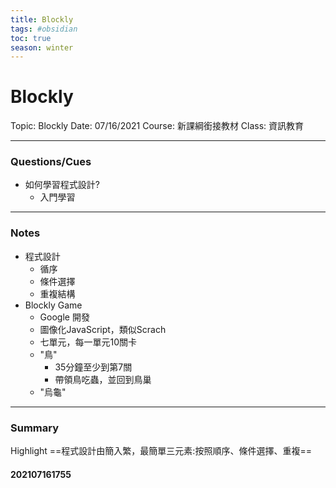 ```yaml
---
title: Blockly
tags: #obsidian 
toc: true
season: winter
---
```

# Blockly

Topic: Blockly
Date: 07/16/2021
Course: 新課綱銜接教材
Class: 資訊教育

---

### Questions/Cues
- 如何學習程式設計?
	- 入門學習
---
### Notes
- 程式設計
	- 循序
	- 條件選擇
	- 重複結構
- Blockly Game 
	- Google 開發
	- 圖像化JavaScript，類似Scrach
	- 七單元，每一單元10關卡
	- "鳥"
		- 35分鐘至少到第7關
		- 帶領鳥吃蟲，並回到鳥巢
	- "烏龜"
---
### Summary
Highlight     ==程式設計由簡入繁，最簡單三元素:按照順序、條件選擇、重複==

#### 202107161755